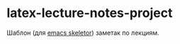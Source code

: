 # latex-lecture-notes-project

Шаблон (для [emacs skeletor](https://github.com/chrisbarrett/skeletor.el/tree/master/project-skeletons/elisp-package-with-docs)) заметак по лекциям.
